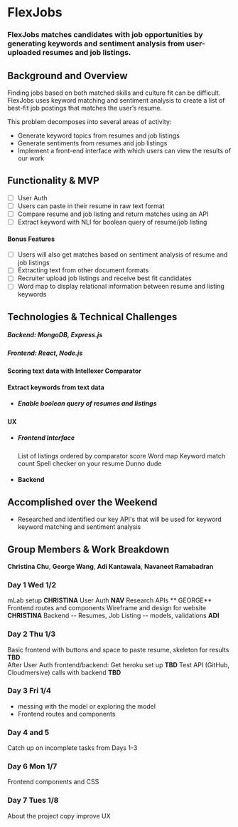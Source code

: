 # FlexJobs

### FlexJobs matches candidates with job opportunities by generating keywords and sentiment analysis from user-uploaded resumes and job listings. 

## Background and Overview

Finding jobs based on both matched skills and culture fit can be difficult. FlexJobs uses keyword matching and sentiment analysis to create a list of best-fit job postings that matches the user’s resume. 

This problem decomposes into several areas of activity:
  * Generate keyword topics from resumes and job listings   
  * Generate sentiments from resumes and job listings 
  * Implement a front-end interface with which users can view the results of our work 

## Functionality & MVP

   - [ ] User Auth
   - [ ] Users can paste in their resume in raw text format  
   - [ ] Compare resume and job listing and return matches using an API 
   - [ ] Extract keyword with NLI for boolean query of resume/job listing

#### Bonus Features

   - [ ] Users will also get matches based on sentiment analysis of resume and job listings
   - [ ] Extracting text from other document formats 
   - [ ] Recruiter upload job listings and receive best fit candidates
   - [ ] Word map to display relational information between resume and listing keywords

## Technologies & Technical Challenges
  ##### Backend: MongoDB, Express.js 
  ##### Frontend: React, Node.js

#### Scoring text data with Intellexer Comparator


#### Extract keywords from text data 
  + ##### Enable boolean query of resumes and listings


#### UX
  + ##### Frontend Interface
	List of listings ordered by comparator score
	Word map
	Keyword match count
	Spell checker on your resume
	Dunno dude

  + #### Backend


## Accomplished over the Weekend
 - Researched and identified our key API's that will be used for keyword keyword matching and sentiment analysis
 
## Group Members & Work Breakdown

**Christina Chu**,
**George Wang**,
**Adi Kantawala**,
**Navaneet Ramabadran**

### Day 1 Wed 1/2
mLab setup **CHRISTINA** 
User Auth **NAV**
Research APIs ** GEORGE** 
Frontend routes and components 
Wireframe and design for website **CHRISTINA** 
Backend -- Resumes, Job Listing -- models, validations **ADI** 

### Day 2 Thu 1/3
Basic frontend with buttons and space to paste resume, skeleton for results **TBD**  
After User Auth frontend/backend: Get heroku set up **TBD**
Test API (GitHub, Cloudmersive) calls with backend **TBD** 

### Day 3 Fri 1/4
  - messing with the model or exploring the model
  - Frontend routes and components 

### Day 4 and 5 
Catch up on incomplete tasks from Days 1-3

### Day 6 Mon 1/7
Frontend components and CSS 

### Day 7 Tues 1/8 
About the project copy
improve UX

